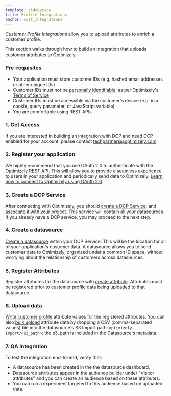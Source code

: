 ```yaml
---
template: sidebyside
title: Profile Integrations
anchor: cust_integrations
---
```


*Customer Profile Integrations* allow you to upload attributes to enrich a customer profile.

This section walks through how to build an integration that uploads customer attributes to Optimizely.

### Pre-requisites

* Your application must store customer IDs (e.g. hashed email addresses or other unique IDs)
* Customer IDs must not be [personally identifiable](https://help.optimizely.com/hc/en-us/articles/215757948),
  as per Optimizely's [Terms of Service](https://www.optimizely.com/terms/)
* Customer IDs must be accessible via the customer's device (e.g. in a cookie, query parameter, or JavaScript variable)
* You are comfortable using REST APIs

### 1. Get Access

If you are interested in building an integration with DCP and need DCP enabled for your account, please contact
[techpartners@optimizely.com](mailto:techpartners@optimizely.com)

### 2. Register your application

We highly recommend that you use OAuth 2.0 to authenticate with the Optimizely REST API. This will allow you to provide
a seamless experience to users in your application and periodically send data to Optimizely. [Learn how to connect to
Optimizely using OAuth 2.0](/rest/reference/#oauth).

### 3. Create a DCP Service

After connecting with Optimizely, you should [create a DCP Service](/rest/reference#create-dcpservice), and
[associate it with your project](/rest/reference/index.html#update-project). This service will contain all your
datasources. If you already have a DCP service, you may proceed to the next step.

### 4. Create a datasource

[Create a datasource](/rest/reference#create-dcpdatasource) within your DCP Service.  This will be the location
for all of your application's customer data. A datasource allows you to send customer data to Optimizely, organized under
a common ID space, without worrying about the relationship of customers across datasources.

### 5. Register Attributes

Register attributes for the datasource with [create attribute](/rest/reference#create-dcpattribute). Attributes
must be registered prior to customer profile data being uploaded to that datasource.

### 6. Upload data

[Write customer profile](/customer-profiles/index.html#update-customer_profile) attribute values for the registered
attributes. You can also [bulk upload](/customer-profiles/index.html#bulk) attribute data by dropping a CSV (comma-separated values)
file into the datasource's S3 Import path: `optimizely-import/<s3_path>`; the
[s3_path](/rest/reference#read-dcpdatasource) is included in the Datasource's metadata.

### 7.  QA integration

To test the integration end-to-end, verify that:
- A datasource has been created in the the datasource dashboard.
- Datasource attributes appear in the audience builder under "Visitor attributes" and you can create an audience
  based on these attributes.
- You can run a experiment targeted to this audience based on uploaded data.
